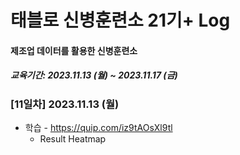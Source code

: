 # 태블로 신병훈련소 21기+ Log

#### 제조업 데이터를 활용한 신병훈련소

##### 교육기간: 2023.11.13 (월) ~ 2023.11.17 (금)



### [11일차] 2023.11.13 (월)

- 학습 - https://quip.com/iz9tAOsXl9tl
  - Result Heatmap
